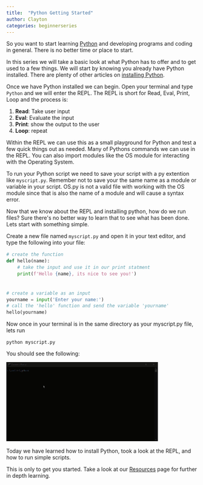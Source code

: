 ```yaml
---
title:  "Python Getting Started"
author: Clayton
categories: beginnerseries
---
```


So you want to start learning [Python](http://python.com) and developing programs and coding in general. There is no better time or place to start.

In this series we will take a basic look at what Python has to offer and to get used to a few things. We will start by knowing you already have Python installed. There are plenty of other articles on [installing Python](https://realpython.com/installing-python/).

Once we have Python installed we can begin. Open your terminal and type ```Python``` and we will enter the REPL. The REPL is short for Read, Eval, Print, Loop and the process is:

1. **Read**: Take user input
1. **Eval**: Evaluate the input
1. **Print**: show the output to the user
1. **Loop**: repeat

Within the REPL we can use this as a small playground for Python and test a few quick things out as needed. Many of Pythons commands we can use in the REPL. You can also import modules like the OS module for interacting with the Operating System.

To run your Python script we need to save your script with a py extention like ```myscript.py```. Remember not to save your the same name as a module or variable in your script. OS.py is not a valid file with working with the OS module since that is also the name of a module and will cause a syntax error.

Now that we know about the REPL and installing python, how do we run files? Sure there's no better way to learn that to see what has been done. Lets start with something simple.

Create a new file named ```myscript.py``` and open it in your text editor, and type the following into your file:

```python
# create the function
def hello(name):
    # take the input and use it in our print statment
    print(f'Hello {name}, its nice to see you!')


# create a variable as an input
yourname = input('Enter your name:')
# call the 'hello' function and send the variable 'yourname'
hello(yourname)
```

Now once in your terminal is in the same directory as your myscript.py file, lets run

```shell
python myscript.py
```

You should see the following:

![myscript-example](/assets/images/myscript-example.gif)

Today we have learned how to install Python, took a look at the REPL, and how to run simple scripts.

This is only to get you started. Take a look at our [Resources](/Resources) page for further in depth learning.
